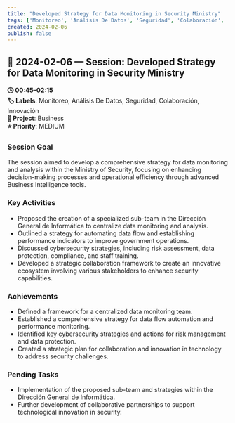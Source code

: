 ```yaml
---
title: "Developed Strategy for Data Monitoring in Security Ministry"
tags: ['Monitoreo', 'Análisis De Datos', 'Seguridad', 'Colaboración', 'Innovación']
created: 2024-02-06
publish: false
---
```


## 📅 2024-02-06 — Session: Developed Strategy for Data Monitoring in Security Ministry

**🕒 00:45–02:15**  
**🏷️ Labels**: Monitoreo, Análisis De Datos, Seguridad, Colaboración, Innovación  
**📂 Project**: Business  
**⭐ Priority**: MEDIUM  


### Session Goal
The session aimed to develop a comprehensive strategy for data monitoring and analysis within the Ministry of Security, focusing on enhancing decision-making processes and operational efficiency through advanced Business Intelligence tools.

### Key Activities
- Proposed the creation of a specialized sub-team in the Dirección General de Informática to centralize data monitoring and analysis.
- Outlined a strategy for automating data flow and establishing performance indicators to improve government operations.
- Discussed cybersecurity strategies, including risk assessment, data protection, compliance, and staff training.
- Developed a strategic collaboration framework to create an innovative ecosystem involving various stakeholders to enhance security capabilities.

### Achievements
- Defined a framework for a centralized data monitoring team.
- Established a comprehensive strategy for data flow automation and performance monitoring.
- Identified key cybersecurity strategies and actions for risk management and data protection.
- Created a strategic plan for collaboration and innovation in technology to address security challenges.

### Pending Tasks
- Implementation of the proposed sub-team and strategies within the Dirección General de Informática.
- Further development of collaborative partnerships to support technological innovation in security.
